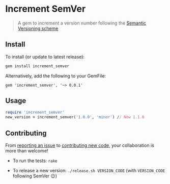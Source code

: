 # Increment SemVer
> A gem to increment a version number following the [Semantic Versioning scheme](semver.org)

## Install

To install (or update to latest release):
```ruby
gem install increment_semver
```

Alternatively, add the following to your GemFile:
```gemfile
gem 'increment_semver', '~> 0.0.1' 
```

## Usage
```ruby
require 'increment_semver'
new_version = increment_semver('1.0.0', 'minor') // Now 1.1.0
```

## Contributing

From [reporting an issue](https://github.com/PLNech/increment_semver/issues/new) to [contributing new code](https://github.com/PLNech/increment_semver/compare?expand=1), your collaboration is more than welcome!

- To run the tests: `rake`

- To release a new version: `./release.sh VERSION_CODE` (with `VERSION_CODE` following SemVer 😉)

